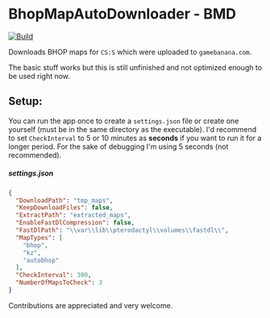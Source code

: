 ﻿# BhopMapAutoDownloader - BMD
[![Build](https://github.com/Jonesoez/BhopMapAutoDownloader/actions/workflows/build.yml/badge.svg?branch=master)](https://github.com/Jonesoez/BhopMapAutoDownloader/actions/workflows/build.yml)

Downloads BHOP maps for `CS:S` which were uploaded to `gamebanana.com`. 

The basic stuff works but this is still unfinished and not optimized enough to be used right now.

## Setup:
You can run the app once to create a `settings.json` file or create one yourself (must be in the same directory as the executable). I'd recommend to set `CheckInterval` to 5 or 10 minutes as **seconds** if you want to run it for a longer period. For the sake of debugging I'm using 5 seconds (not recommended).

##### settings.json
```json
{
  "DownloadPath": "tmp_maps",
  "KeepDownloadFiles": false,
  "ExtractPath": "extracted_maps",
  "EnableFastDlCompression": false,
  "FastDlPath": "\\var\\lib\\pterodactyl\\volumes\\fastdl\\",
  "MapTypes": [
    "bhop",
    "kz",
    "autobhop"
  ],
  "CheckInterval": 300,
  "NumberOfMapsToCheck": 3
}
```

Contributions are appreciated and very welcome.
